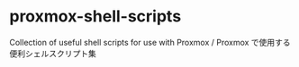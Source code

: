 # proxmox-shell-scripts
Collection of useful shell scripts for use with Proxmox / Proxmox で使用する便利シェルスクリプト集
